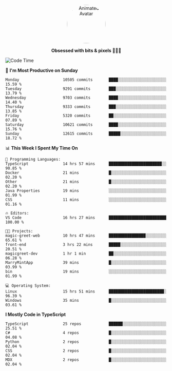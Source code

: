 
<div align="center">
  <img 
    src="https://i.postimg.cc/W1R4TF4j/d6kpuve-c97567cf-518b-4b86-a271-5c89d88d22f7.gif" 
    width="120" 
    height="120" 
    alt="Animated Avatar" 
    style="border-radius: 50%;" 
  />
  
  <strong>Obsessed with bits & pixels 🧑‍💻🎨</strong>
</div>


<!--
### 🛠️ Main Tech Stack

<div align="center">
  <img src="https://cdn.jsdelivr.net/gh/devicons/devicon/icons/javascript/javascript-original.svg" height="25" alt="JavaScript" />
  <img src="https://cdn.jsdelivr.net/gh/devicons/devicon/icons/react/react-original.svg" height="25" alt="React" />
  <img src="https://cdn.jsdelivr.net/gh/devicons/devicon/icons/cplusplus/cplusplus-original.svg" height="25" alt="C++" />
  <img src="https://cdn.jsdelivr.net/gh/devicons/devicon/icons/rust/rust-original.svg" height="25" alt="Rust" />
  <img src="https://cdn.jsdelivr.net/gh/devicons/devicon/icons/java/java-original.svg" height="25" alt="Java" />
  <img src="https://skillicons.dev/icons?i=mysql" height="25" alt="MySQL" />
  <img src="https://skillicons.dev/icons?i=pr" height="25" alt="Premiere Pro" />
</div> -->

<!--START_SECTION:waka-->
![Code Time](http://img.shields.io/badge/Code%20Time-2%2C629%20hrs%2035%20mins-blue)

📅 **I'm Most Productive on Sunday** 

```text
Monday                   10505 commits       ████░░░░░░░░░░░░░░░░░░░░░   15.59 % 
Tuesday                  9291 commits        ███░░░░░░░░░░░░░░░░░░░░░░   13.79 % 
Wednesday                9703 commits        ████░░░░░░░░░░░░░░░░░░░░░   14.40 % 
Thursday                 9333 commits        ███░░░░░░░░░░░░░░░░░░░░░░   13.85 % 
Friday                   5320 commits        ██░░░░░░░░░░░░░░░░░░░░░░░   07.89 % 
Saturday                 10621 commits       ████░░░░░░░░░░░░░░░░░░░░░   15.76 % 
Sunday                   12615 commits       █████░░░░░░░░░░░░░░░░░░░░   18.72 % 
```


📊 **This Week I Spent My Time On** 

```text
💬 Programming Languages: 
TypeScript               14 hrs 57 mins      ███████████████████████░░   90.85 % 
Docker                   21 mins             █░░░░░░░░░░░░░░░░░░░░░░░░   02.20 % 
Other                    21 mins             █░░░░░░░░░░░░░░░░░░░░░░░░   02.20 % 
Java Properties          19 mins             ░░░░░░░░░░░░░░░░░░░░░░░░░   01.99 % 
CSS                      11 mins             ░░░░░░░░░░░░░░░░░░░░░░░░░   01.16 % 

🔥 Editors: 
VS Code                  16 hrs 27 mins      █████████████████████████   100.00 % 

🐱‍💻 Projects: 
magic-greet-web          10 hrs 47 mins      ████████████████░░░░░░░░░   65.61 % 
front-end                3 hrs 22 mins       █████░░░░░░░░░░░░░░░░░░░░   20.51 % 
magicgreet-dev           1 hr 1 min          ██░░░░░░░░░░░░░░░░░░░░░░░   06.28 % 
MarryMintApp             39 mins             █░░░░░░░░░░░░░░░░░░░░░░░░   03.99 % 
bin                      19 mins             ░░░░░░░░░░░░░░░░░░░░░░░░░   01.99 % 

💻 Operating System: 
Linux                    15 hrs 51 mins      ████████████████████████░   96.39 % 
Windows                  35 mins             █░░░░░░░░░░░░░░░░░░░░░░░░   03.61 % 
```

**I Mostly Code in TypeScript** 

```text
TypeScript               25 repos            ██████░░░░░░░░░░░░░░░░░░░   25.51 % 
C#                       4 repos             █░░░░░░░░░░░░░░░░░░░░░░░░   04.08 % 
Python                   2 repos             █░░░░░░░░░░░░░░░░░░░░░░░░   02.04 % 
CSS                      2 repos             █░░░░░░░░░░░░░░░░░░░░░░░░   02.04 % 
MDX                      2 repos             █░░░░░░░░░░░░░░░░░░░░░░░░   02.04 % 
```




<!--END_SECTION:waka-->
